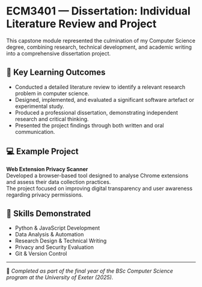 # ECM3401 — Dissertation: Individual Literature Review and Project

This capstone module represented the culmination of my Computer Science degree, combining research, technical development, and academic writing into a comprehensive dissertation project.

## 🧠 Key Learning Outcomes
- Conducted a detailed literature review to identify a relevant research problem in computer science.
- Designed, implemented, and evaluated a significant software artefact or experimental study.
- Produced a professional dissertation, demonstrating independent research and critical thinking.
- Presented the project findings through both written and oral communication.

## 💻 Example Project
**Web Extension Privacy Scanner**  
Developed a browser-based tool designed to analyse Chrome extensions and assess their data collection practices.  
The project focused on improving digital transparency and user awareness regarding privacy permissions.

## 🧩 Skills Demonstrated
- Python & JavaScript Development  
- Data Analysis & Automation  
- Research Design & Technical Writing  
- Privacy and Security Evaluation  
- Git & Version Control

---

📄 *Completed as part of the final year of the BSc Computer Science program at the University of Exeter (2025).*

